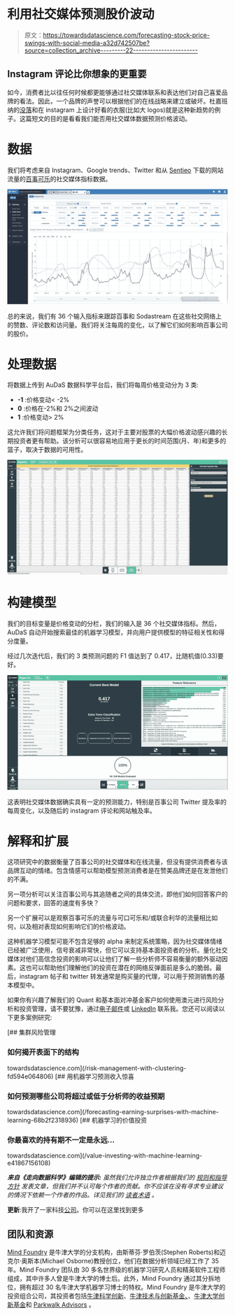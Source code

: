 # 利用社交媒体预测股价波动

> 原文：<https://towardsdatascience.com/forecasting-stock-price-swings-with-social-media-a32d742507be?source=collection_archive---------22----------------------->

## Instagram 评论比你想象的更重要

如今，消费者比以往任何时候都更能够通过社交媒体联系和表达他们对自己喜爱品牌的看法。因此，一个品牌的声誉可以根据他们的在线战略来建立或破坏。杜嘉班纳的[没落](https://www.thedrum.com/news/2018/12/05/dolce-gabbanas-branding-all-time-low-china-after-racist-ad-scandal)和在 instagram 上设计好看的衣服(比如大 logos)就是这种新趋势的例子。这篇短文的目的是看看我们能否用社交媒体数据预测价格波动。

# 数据

我们将考虑来自 Instagram、Google trends、Twitter 和从 [Sentieo](http://sentieo.com) 下载的网站流量的[百事可乐](https://www.pepsico.com)的社交媒体指标数据。

![](img/f16053560c854f0965b03b4c3a980cd6.png)

总的来说，我们有 36 个输入指标来跟踪百事和 Sodastream 在这些社交网络上的赞数、评论数和访问量。我们将关注每周的变化，以了解它们如何影响百事公司的股价。

# 处理数据

将数据上传到 AuDaS 数据科学平台后，我们将每周价格变动分为 3 类:

*   **-1** :价格变动< -2%
*   **0** :价格在-2%和 2%之间波动
*   **1** :价格变动> 2%

这允许我们将问题框架为分类任务，这对于主要对股票的大幅价格波动感兴趣的长期投资者更有帮助。该分析可以很容易地应用于更长的时间范围(月、年)和更多的篮子，取决于数据的可用性。

![](img/9f98090c0ed0cc317db1aa4e8fe12fe9.png)

# 构建模型

我们的目标变量是价格变动的分栏，我们的输入是 36 个社交媒体指标。然后，AuDaS 自动开始搜索最佳的机器学习模型，并向用户提供模型的特征相关性和得分度量。

经过几次迭代后，我们的 3 类预测问题的 F1 值达到了 0.417，比随机值(0.33)要好。

![](img/f69b95e06446fa8d73b83db2d54e10fd.png)

这表明社交媒体数据确实具有一定的预测能力，特别是百事公司 Twitter 提及率的每周变化，以及随后的 instagram 评论和网站触及率。

# 解释和扩展

这项研究中的数据衡量了百事公司的社交媒体和在线流量，但没有提供消费者与该品牌互动的情绪。包含情感可以帮助模型预测消费者是在赞美品牌还是在发泄他们的不满。

另一项分析可以关注百事公司与其追随者之间的具体交流，即他们如何回答客户的问题和要求，回答的速度有多快？

另一个扩展可以是观察百事可乐的流量与可口可乐和/或联合利华的流量相比如何，以及相对表现如何影响它们的价格波动。

这种机器学习模型可能不包含足够的 alpha 来制定系统策略，因为社交媒体情绪已经被广泛使用，信号衰减非常快，但它可以支持基本面投资者的分析。量化社交媒体对他们高信念投资的影响可以让他们了解一些分析师不容易衡量的额外驱动因素。这也可以帮助他们理解他们的投资在潜在的网络反弹面前是多么的脆弱。最后，instagram 帖子和 twitter 转发通常是购买量的代理，可以用于预测销售的基本模型中。

如果你有兴趣了解我们的 Quant 和基本面对冲基金客户如何使用澳元进行风险分析和投资管理，请不要犹豫，通过[电子邮件](http://charles.brecque@mindfoundry.ai)或 [LinkedIn](https://www.linkedin.com/in/charles-brecque-96768397/) 联系我。您还可以阅读以下更多案例研究:

[](/risk-management-with-clustering-fd594e064806) [## 集群风险管理

### 如何揭开表面下的结构

towardsdatascience.com](/risk-management-with-clustering-fd594e064806) [](/forecasting-earning-surprises-with-machine-learning-68b2f2318936) [## 用机器学习预测收入惊喜

### 如何预测哪些公司将超过或低于分析师的收益预期

towardsdatascience.com](/forecasting-earning-surprises-with-machine-learning-68b2f2318936) [](/value-investing-with-machine-learning-e41867156108) [## 机器学习的价值投资

### 你最喜欢的持有期不一定是永远…

towardsdatascience.com](/value-investing-with-machine-learning-e41867156108) 

***来自《走向数据科学》编辑的提示:*** *虽然我们允许独立作者根据我们的* [*规则和指导方针*](/questions-96667b06af5) *发表文章，但我们并不认可每个作者的贡献。你不应该在没有寻求专业建议的情况下依赖一个作者的作品。详见我们的* [*读者术语*](/readers-terms-b5d780a700a4) *。*

**更新**:我开了一家科技[公司](http://www.legislate.tech/)。你可以在这里找到更多

## 团队和资源

[Mind Foundry](http://www.mindfoundry.ai) 是牛津大学的分支机构，由斯蒂芬·罗伯茨(Stephen Roberts)和迈克尔·奥斯本(Michael Osborne)教授创立，他们在数据分析领域已经工作了 35 年。Mind Foundry 团队由 30 多名世界级的机器学习研究人员和精英软件工程师组成，其中许多人曾是牛津大学的博士后。此外，Mind Foundry 通过其分拆地位，拥有超过 30 名牛津大学机器学习博士的特权。Mind Foundry 是牛津大学的投资组合公司，其投资者包括[牛津科学创新](https://www.oxfordsciencesinnovation.com)、[牛津技术与创新基金、](http://www.oxfordtechnology.com)、[牛津大学创新基金](https://innovation.ox.ac.uk/award-details/university-oxford-isis-fund-uoif/)和 [Parkwalk Advisors](http://parkwalkadvisors.com) 。